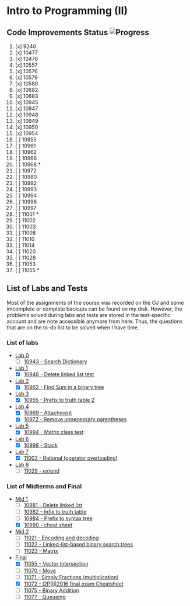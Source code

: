 # Intro to Programming (II)

## Code Improvements Status ![Progress](http://progressed.io/bar/40)

1. [x] 9240
2. [x] 10477
3. [x] 10478
4. [x] 10557
5. [x] 10576
6. [x] 10579
7. [x] 10580
8. [x] 10682
9. [x] 10683
10. [x] 10945
11. [x] 10947
12. [x] 10948
13. [x] 10949
14. [x] 10950
15. [x] 10954
16. [ ] 10955
17. [ ] 10961
18. [ ] 10962
19. [ ] 10966
20. [ ] 10968 *
21. [ ] 10972
22. [ ] 10980
23. [ ] 10992
24. [ ] 10993
25. [ ] 10994
26. [ ] 10996
27. [ ] 10997
28. [ ] 11001 *
29. [ ] 11002
30. [ ] 11003
31. [ ] 11008
32. [ ] 11010
33. [ ] 11014
34. [ ] 11020
35. [ ] 11028
36. [ ] 11053
37. [ ] 11055 *

## List of Labs and Tests

Most of the assignments of the course was recorded on the OJ and some imcomplete or complete backups can be found on my disk. However, the problems solved during labs and tests are stored in the test-specific account and are note accessible anymore from here. Thus, the questions that are on the to-do list to be solved when I have time.

### List of labs

* [Lab 0](http://140.114.86.238/contest/917/)
  * [ ] [10943 - Search Dictionary](http://140.114.86.238/problem/10943/)
* [Lab 1](http://140.114.86.238/contest/922/)
  * [x] [10948 - Delete linked list test](http://140.114.86.238/problem/10948/)
* [Lab 2](http://140.114.86.238/contest/925/)
  * [x] [10962 - Find Sum in a binary tree](http://140.114.86.238/problem/10962/)
* [Lab 3](http://140.114.86.238/contest/930/)
  * [x] [10955 - Prefix to truth table 2](http://140.114.86.238/problem/10955/)
* [Lab 4](http://140.114.86.238/contest/933/)
  * [x] [10969 - Attachment](http://140.114.86.238/problem/10969/)
  * [x] [10972 - Remove unnecessary parentheses](http://140.114.86.238/problem/10972/)
* [Lab 5](http://140.114.86.238/contest/946/)
  * [x] [10994 - Matrix class test](http://140.114.86.238/problem/10994/)
* [Lab 6](http://140.114.86.238/contest/950/)
  * [x] [10998 - Stack](http://140.114.86.238/problem/10998/)
* [Lab 7](http://140.114.86.238/contest/955/)
  * [x] [11002 - Rational (operator overloading)](http://140.114.86.238/problem/11002/)
* [Lab 8](http://140.114.86.238/contest/970/)
  * [ ] [11029 - extend](http://140.114.86.238/problem/11029/)

### List of Midterms and Final

* [Mid 1](http://140.114.86.238/contest/939/)
  * [ ] [10981 - Delete linked list ](http://140.114.86.238/problem/10981/)
  * [ ] [10982 - Infix to truth table](http://140.114.86.238/problem/10982/)
  * [ ] [10984 - Prefix to syntax tree](http://140.114.86.238/problem/10984/)
  * [x] [10990 - cheat sheet](http://140.114.86.238/problem/10990/)
* [Mid 2](http://140.114.86.238/contest/959/)
  * [ ] [11021 - Encoding and decoding](http://140.114.86.238/problem/11021/)
  * [ ] [11022 - Linked-list-based binary search trees](http://140.114.86.238/problem/11022/)
  * [ ] [11023 - Matrix](http://140.114.86.238/problem/11023/)
* [Final](http://140.114.86.238/contest/979/)
  * [x] [11055 - Vector Intersection](http://140.114.86.238/problem/11055/)
  * [ ] [11070 - Move](http://140.114.86.238/problem/11070/)
  * [ ] [11071 - Simply Fractions (multiplication)](http://140.114.86.238/problem/11071/)
  * [x] [11072 - I2P(II)2016 final exam Cheatsheet](http://140.114.86.238/problem/11072/)
  * [ ] [11075 - Binary Addition](http://140.114.86.238/problem/11075/)
  * [ ] [11077 - Queueing](http://140.114.86.238/problem/11077/)
